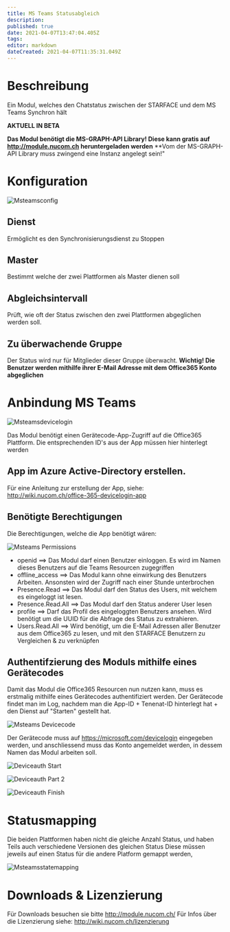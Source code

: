 ```yaml
---
title: MS Teams Statusabgleich
description: 
published: true
date: 2021-04-07T13:47:04.405Z
tags: 
editor: markdown
dateCreated: 2021-04-07T11:35:31.049Z
---
```


# Beschreibung
Ein Modul, welches den Chatstatus zwischen der STARFACE und dem MS Teams Synchron hält

**AKTUELL IN BETA**

**Das Modul benötigt die MS-GRAPH-API Library! Diese kann gratis auf http://module.nucom.ch heruntergeladen werden**
**Vom der MS-GRAPH-API Library muss zwingend eine Instanz angelegt sein!"
# Konfiguration
![Msteamsconfig](/uploads/msteams/msteamsconfig.png "Msteamsconfig")

## Dienst
Ermöglicht es den Synchronisierungsdienst zu Stoppen

## Master
Bestimmt welche der zwei Plattformen als Master dienen soll

## Abgleichsintervall

Prüft, wie oft der Status zwischen den zwei Plattformen abgeglichen werden soll.

## Zu überwachende Gruppe
Der Status wird nur für Mitglieder dieser Gruppe überwacht.
**Wichtig! Die Benutzer werden mithilfe ihrer E-Mail Adresse mit dem Office365 Konto abgeglichen**

# Anbindung MS Teams
![Msteamsdevicelogin](/uploads/msteams/msteamsdevicelogin.png "Msteamsdevicelogin")

Das Modul benötigt einen Gerätecode-App-Zugriff auf die Office365 Plattform. Die entsprechenden ID's aus der App müssen hier hinterlegt werden

## App im Azure Active-Directory erstellen.

Für eine Anleitung zur erstellung der App, siehe: http://wiki.nucom.ch/office-365-devicelogin-app

## Benötigte Berechtigungen
Die Berechtigungen, welche die App benötigt wären:

![Msteams Permissions](/uploads/msteams/msteams-permissions.png "Msteams Permissions")

* openid ==> Das Modul darf einen Benutzer einloggen. Es wird im Namen dieses Benutzers auf die Teams Resourcen zugegriffen
* offline_access ==> Das Modul kann ohne einwirkung des Benutzers Arbeiten. Ansonsten wird der Zugriff nach einer Stunde unterbrochen
* Presence.Read ==> Das Modul darf den Status des Users, mit welchem es eingeloggt ist lesen.
* Presence.Read.All ==> Das Modul darf den Status anderer User lesen
* profile ==> Darf das Profil des eingeloggten Benutzers ansehen. Wird benötigt um die UUID für die Abfrage des Status zu extrahieren.
* Users.Read.All ==> Wird benötigt, um die E-Mail Adressen aller Benutzer aus dem Office365 zu lesen, und mit den STARFACE Benutzern zu Vergleichen & zu verknüpfen

## Authentifzierung des Moduls mithilfe eines Gerätecodes
Damit das Modul die Office365 Resourcen nun nutzen kann, muss es erstmalig mithilfe eines Gerätecodes authentifiziert werden.
Der Gerätecode findet man im Log, nachdem man die App-ID + Tenenat-ID hinterlegt hat + den Dienst auf "Starten" gestellt hat.

![Msteams Devicecode](/uploads/msteams/msteams-devicecode.png "Msteams Devicecode")

Der Gerätecode muss auf https://microsoft.com/devicelogin eingegeben werden, und anschliessend muss das Konto angemeldet werden, in dessem Namen das Modul arbeiten soll.

![Deviceauth Start](/uploads/msteams/deviceauth-start.png "Deviceauth Start")

![Deviceauth Part 2](/uploads/msteams/deviceauth-part-2.png "Deviceauth Part 2")

![Deviceauth Finish](/uploads/msteams/deviceauth-finish.png "Deviceauth Finish")
# Statusmapping
Die beiden Plattformen haben nicht die gleiche Anzahl Status, und haben Teils auch verschiedene Versionen des gleichen Status
Diese müssen jeweils auf einen Status für die andere Platform gemappt werden,

![Msteamsstatemapping](/uploads/msteams/msteamsstatemapping.png "Msteamsstatemapping")
# Downloads & Lizenzierung
Für Downloads besuchen sie bitte http://module.nucom.ch/
Für Infos über die Lizenzierung siehe: http://wiki.nucom.ch/lizenzierung
